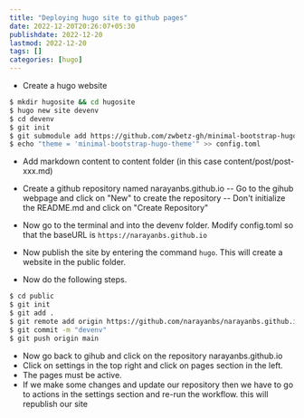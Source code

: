 ```yaml
---
title: "Deploying hugo site to github pages"
date: 2022-12-20T20:26:07+05:30
publishdate: 2022-12-20
lastmod: 2022-12-20
tags: []
categories: [hugo]
---
```

* Create a hugo website
```bash
$ mkdir hugosite && cd hugosite
$ hugo new site devenv
$ cd devenv
$ git init
$ git submodule add https://github.com/zwbetz-gh/minimal-bootstrap-hugo-theme.git themes/minimal-bootstrap-hugo-theme
$ echo "theme = 'minimal-bootstrap-hugo-theme'" >> config.toml
```
* Add markdown content to content folder (in this case content/post/post-xxx.md)

* Create a github repository named narayanbs.github.io
-- Go to the gihub webpage and click on "New" to create the repository
-- Don't initialize the README.md and click on "Create Repository"

* Now go to the terminal and into the devenv folder. Modify config.toml so that the baseURL is `https://narayanbs.github.io`

* Now publish the site by entering the command `hugo`. This will create a website in the public folder. 

* Now do the following steps.
```bash
$ cd public
$ git init
$ git add .
$ git remote add origin https://github.com/narayanbs/narayanbs.github.io.git
$ git commit -m "devenv"
$ git push origin main
```
* Now go back to gihub and click on the repository narayanbs.github.io
* Click on settings in the top right and click on pages section in the left.
* The pages must be active. 
* If we make some changes and update our repository then we have to go to actions in the settings section and re-run the workflow. this will
republish our site


